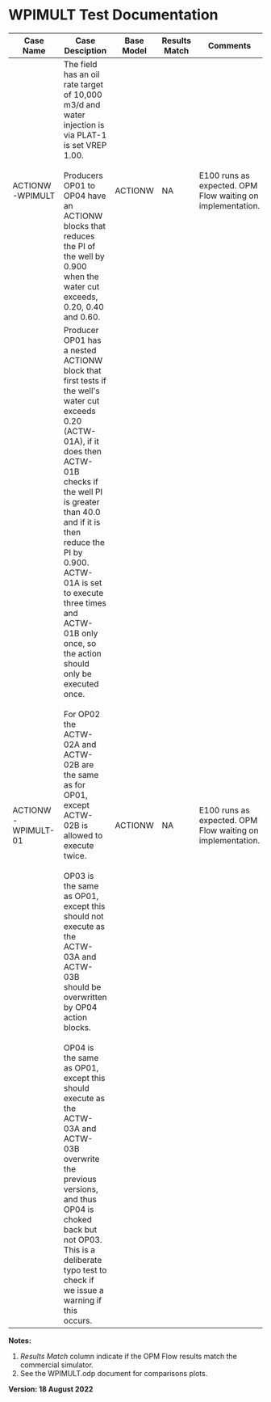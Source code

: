 # WPIMULT Test Documentation

Case Name         | Case Desciption                                               | Base Model | Results<br />Match | Comments |
----------------- | ------------------------------------------------------------  | ---------- | ------- | ------------------------------------- |
ACTIONW-WPIMULT   | The field has an oil rate target of 10,000 m3/d and water injection is via PLAT-1 is set VREP 1.00. <br /><br /> Producers OP01 to OP04 have an ACTIONW blocks that reduces the PI of the well by 0.900 when the water cut exceeds, 0.20, 0.40 and 0.60.| ACTIONW | NA | E100 runs as expected. OPM Flow waiting on implementation.                                                                                       | WPIMULT    | NA     | E100 runs as expected waiting on OPM Flow implementation.
ACTIONW-WPIMULT-01| Producer OP01 has a nested ACTIONW block that first tests if the well's water cut exceeds 0.20 (ACTW-01A), if it does then ACTW-01B checks if the well PI is greater than 40.0 and if it is then reduce the PI by 0.900. ACTW-01A is set to execute three times and ACTW-01B only once, so the action should only be executed once.<br /><br /> For OP02 the ACTW-02A and ACTW-02B are the same as for OP01, except ACTW-02B is allowed to execute twice.<br /><br />OP03 is the same as OP01, except this should not execute as the ACTW-03A and ACTW-03B should be overwritten by OP04 action blocks.<br /><br /> OP04 is the same as OP01, except this should execute as the ACTW-03A and ACTW-03B overwrite the previous versions, and thus OP04 is choked back but not OP03. This is a deliberate typo test to check if we issue a warning if this occurs.| ACTIONW | NA | E100 runs as expected. OPM Flow waiting on implementation. 

**Notes:** 

1.  _Results Match_ column indicate if the OPM Flow results match the commercial simulator.
2.  See the WPIMULT.odp document for comparisons plots.

**Version: 18 August 2022**
